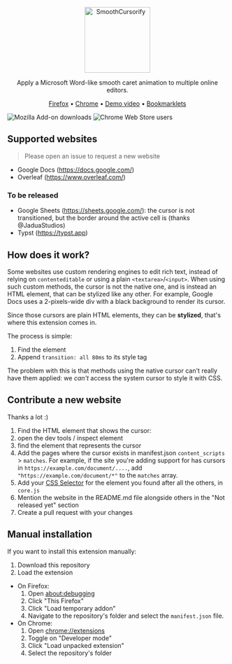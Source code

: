 <p align="center">
    <img src="./logotype.png" alt="SmoothCursorify" height="150px">
    <p align="center">Apply a Microsoft Word-like smooth caret animation to multiple online editors.</p>
    <p align="center"><a href="https://addons.mozilla.org/fr/firefox/addon/smooth-cursorify/">Firefox</a>&nbsp;&bull;&nbsp;<a href="https://chrome.google.com/webstore/detail/smooth-cursorify/ohhjfajndpfpbimipmehmdkblnbelaec?hl=fr&authuser=0">Chrome</a>&nbsp;&bull;&nbsp;<a href="https://www.youtube.com/watch?v=35It5ijWl_0">Demo video</a>&nbsp;&bull;&nbsp;<a href="https://gwennlbh.github.io/smooth-cursorify/">Bookmarklets</a></p>
</p>

![Mozilla Add-on downloads](https://img.shields.io/amo/dw/smooth-cursorify?label=firefox%20downloads)
![Chrome Web Store users](https://img.shields.io/chrome-web-store/users/ohhjfajndpfpbimipmehmdkblnbelaec?label=chrome%20users)


  
## Supported websites
> Please open an issue to request a new website

* Google Docs (https://docs.google.com/) 
* Overleaf (https://www.overleaf.com/) 

### To be released

* Google Sheets (https://sheets.google.com/): the cursor is not transitioned, but the border around the active cell is (thanks @JaduaStudios)
* Typst (https://typst.app)

## How does it work?

Some websites use custom rendering engines to edit rich text, instead of relying on `contenteditable` or using a plain `<textarea>`/`<input>`. When using such custom methods, the cursor is not the native one, and is instead an HTML element, that can be stylized like any other. For example, Google Docs uses a 2-pixels-wide div with a black background to render its cursor.

Since those cursors are plain HTML elements, they can be **stylized**, that's where this extension comes in.

The process is simple:

1. Find the element
2. Append `transition: all 80ms` to its style tag

The problem with this is that methods using the native cursor can't really have them applied: we _can't_ access the system cursor to style it with CSS.

## Contribute a new website

Thanks a lot :)

1. Find the HTML element that shows the cursor: 
  1. open the dev tools / inspect element
  2. find the element that represents the cursor
2. Add the pages where the cursor exists in manifest.json `content_scripts` > `matches`. For example, if the site you're adding support for has cursors in `https://example.com/document/....`, add `"https://example.com/document/*"` to the `matches` array.
3. Add your [CSS Selector](https://developer.mozilla.org/en-US/docs/Web/CSS/CSS_Selectors) for the element you found after all the others, in `core.js`
4. Mention the website in the README.md file alongside others in the "Not released yet" section
4. Create a pull request with your changes


## Manual installation
If you want to install this extension manually:

1. Download this repository
2. Load the extension
  * On Firefox:
    1. Open <about:debugging>
    2. Click "This Firefox"
    3. Click "Load temporary addon"
    4. Navigate to the repository's folder and select the `manifest.json` file.
  * On Chrome: 
    1. Open <chrome://extensions>
    2. Toggle on "Developer mode"
    3. Click "Load unpacked extension"
    4. Select the repository's folder
